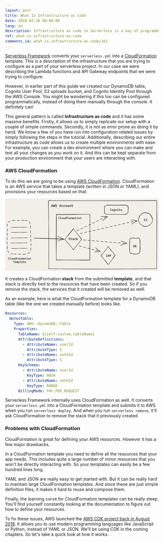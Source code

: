 ```yaml
---
layout: post
title: What Is Infrastructure as Code
date: 2018-02-26 00:00:00
lang: en
description: Infrastructure as code in Serverless is a way of programmatically defining the resources your project is going to use. In the case of Serverless Framework, these are defined in the serverless.yml.
ref: what-is-infrastructure-as-code
comments_id: what-is-infrastructure-as-code/161
---
```


[Serverless Framework](https://serverless.com) converts your `serverless.yml` into a [CloudFormation](https://aws.amazon.com/cloudformation) template. This is a description of the infrastructure that you are trying to configure as a part of your serverless project. In our case we were describing the Lambda functions and API Gateway endpoints that we were trying to configure.

However, in earlier part of this guide we created our DynamoDB table, Cognito User Pool, S3 uploads bucket, and Cognito Identity Pool through the AWS Console. You might be wondering if this too can be configured programmatically, instead of doing them manually through the console. It definitely can!

This general pattern is called **Infrastructure as code** and it has some massive benefits. Firstly, it allows us to simply replicate our setup with a couple of simple commands. Secondly, it is not as error prone as doing it by hand. We know a few of you have run into configuration related issues by simply following the steps in the tutorial. Additionally, describing our entire infrastructure as code allows us to create multiple environments with ease. For example, you can create a dev environment where you can make and test all your changes as you work on it. And this can be kept separate from your production environment that your users are interacting with.

### AWS CloudFormation

To do this we are going to be using [AWS CloudFormation](https://aws.amazon.com/cloudformation/). CloudFormation is an AWS service that takes a template (written  in JSON or YAML), and provisions your resources based on that. 

![How CloudFormation works](/assets/diagrams/how-cloudformation-works.png)

It creates a CloudFormation **stack** from the submitted **template**, and that stack is directly tied to the resources that have been created. So if you remove the stack, the services that it created will be removed as well.

As an example, here is what the CloudFormation template for a DynamoDB table (like the one we created manually before) looks like.

``` yml
Resources:
  NotesTable:
    Type: AWS::DynamoDB::Table
    Properties:
      TableName: ${self:custom.tableName}
      AttributeDefinitions:
        - AttributeName: userId
          AttributeType: S
        - AttributeName: noteId
          AttributeType: S
      KeySchema:
        - AttributeName: userId
          KeyType: HASH
        - AttributeName: noteId
          KeyType: RANGE
      BillingMode: PAY_PER_REQUEST
```

Serverless Framework internally uses CloudFormation as well. It converts your `serverless.yml` into a CloudFormation template and submits it to AWS when you run `serverless deploy`. And when you run `serverless remove`, it'll ask CloudFormation to remove the stack that it previously created.

### Problems with CloudFormation

CloudFormation is great for defining your AWS resources. However it has a few major drawbacks. 

In a CloudFormation template you need to define all the resources that your app needs. This includes quite a large number of minor resources that you won't be directly interacting with. So your templates can easily be a few hundred lines long.

YAML and JSON are really easy to get started with. But it can be really hard to maintain large CloudFormation templates. And since these are just simple definition files, it makes it hard to reuse and compose them.

Finally, the learning curve for CloudFormation templates can be really steep. You'll find yourself constantly looking at the documentation to figure out how to define your resources. 

To fix these issues, AWS launched the [AWS CDK project back in August 2018](https://aws.amazon.com/blogs/developer/aws-cdk-developer-preview/). It allows you to use modern programming languages like JavaScript or Python, instead of YAML or JSON. We'll be using CDK in the coming chapters. So let's take a quick look at how it works.
